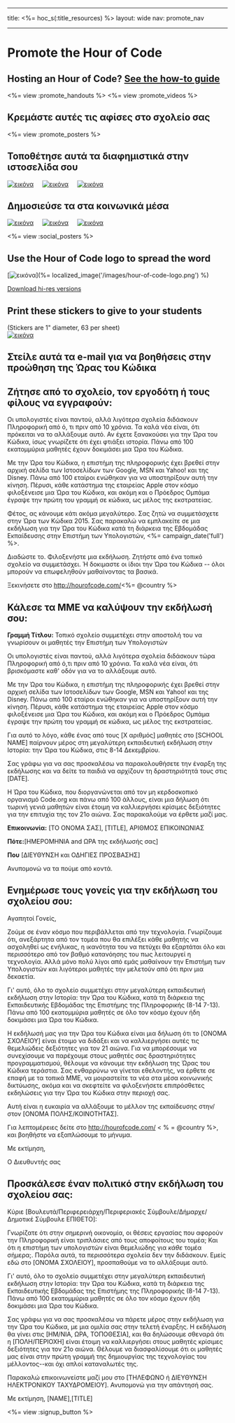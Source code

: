 * * *

title: <%= hoc_s(:title_resources) %> layout: wide nav: promote_nav

* * *

<link rel="stylesheet" type="text/css" href="/css/promote-page.css" />
</link>

# Promote the Hour of Code

## Hosting an Hour of Code? [See the how-to guide](<%= resolve_url('/how-to') %>)

<%= view :promote_handouts %> <%= view :promote_videos %>

<a id="posters"></a>

## Κρεμάστε αυτές τις αφίσες στο σχολείο σας

<%= view :promote_posters %>

<a id="banners"></a>

## Τοποθέτησε αυτά τα διαφημιστικά στην ιστοσελίδα σου

[![εικόνα](/images/fit-250/banner1.jpg)](/images/banner1.jpg)&nbsp;&nbsp;&nbsp;&nbsp; [![εικόνα](/images/fit-250/banner3.jpg)](/images/banner3.jpg)&nbsp;&nbsp;&nbsp;&nbsp; [![εικόνα](/images/fit-500/banner5.jpg)](/images/banner5.jpg)&nbsp;&nbsp;&nbsp;&nbsp;

<a id="social"></a>

## Δημοσιεύσε τα στα κοινωνικά μέσα

[![εικόνα](/images/fit-250/social-1.jpg)](/images/social-1.jpg)&nbsp;&nbsp;&nbsp;&nbsp; [![εικόνα](/images/fit-250/social-2.jpg)](/images/social-2.jpg)&nbsp;&nbsp;&nbsp;&nbsp; [![εικόνα](/images/fit-250/social-3.jpg)](/images/social-3.jpg)&nbsp;&nbsp;&nbsp;&nbsp;

<%= view :social_posters %>

<a id="logo"></a>

## Use the Hour of Code logo to spread the word

[![εικόνα](<%= localized_image('/images/fit-200/hour-of-code-logo.png') %>)](%= localized_image('/images/hour-of-code-logo.png') %)

[Download hi-res versions](http://images.code.org/share/hour-of-code-logo.zip)

<a id="stickers"></a>

## Print these stickers to give to your students

(Stickers are 1" diameter, 63 per sheet)  
[![εικόνα](/images/fit-250/hour-of-code-stickers.png)](/images/hour-of-code-stickers.pdf)

<a id="sample-emails"></a>

## Στείλε αυτά τα e-mail για να βοηθήσεις στην προώθηση της Ώρας του Κώδικα

<a id="email"></a>

## Ζήτησε από το σχολείο, τον εργοδότη ή τους φίλους να εγγραφούν:

Οι υπολογιστές είναι παντού, αλλά λιγότερα σχολεία διδάσκουν Πληροφορική από ό, τι πριν από 10 χρόνια. Τα καλά νέα είναι, ότι πρόκειται να το αλλάξουμε αυτό. Αν έχετε ξανακούσει για την Ώρα του Κώδικα, ίσως γνωρίζετε ότι έχει φτιάξει ιστορία. Πάνω από 100 εκατομμύρια μαθητές έχουν δοκιμάσει μια Ώρα του Κώδικα.

Με την Ώρα του Κώδικα, η επιστήμη της πληροφορικής έχει βρεθεί στην αρχική σελίδα των Ιστοσελίδων των Google, MSN και Yahoo! και της Disney. Πάνω από 100 εταίροι ενώθηκαν για να υποστηρίξουν αυτή την κίνηση. Πέρυσι, κάθε κατάστημα της εταιρείας Apple στον κόσμο φιλοξένεισε μια Ώρα του Κώδικα, και ακόμη και ο Πρόεδρος Ομπάμα έγραψε την πρώτη του γραμμή σε κώδικα, ως μέλος της εκστρατείας.

Φέτος, ας κάνουμε κάτι ακόμα μεγαλύτερο. Σας ζητώ να συμμετάσχετε στην Ώρα των Κώδικα 2015. Σας παρακαλώ να εμπλακείτε σε μια εκδήλωση για την Ώρα του Κώδικα κατά τη διάρκεια της Εβδομάδας Εκπαίδευσης στην Επιστήμη των Υπολογιστών, <%= campaign_date('full') %>.

Διαδώστε το. Φιλοξενήστε μια εκδήλωση. Ζητήστε από ένα τοπικό σχολείο να συμμετάσχει. Ή δοκιμαστε οι ίδιοι την Ώρα του Κώδικα -- όλοι μπορούν να επωφεληθούν μαθαίνοντας τα βασικά.

Ξεκινήσετε στο http://hourofcode.com/<%= @country %>

<a id="media-pitch"></a>

## Κάλεσε τα ΜΜΕ να καλύψουν την εκδήλωσή σου:

**Γραμμή Τίτλου:** Τοπικό σχολείο συμμετέχει στην αποστολή του να γνωρίσουν οι μαθητές την Επιστήμη των Υπολογιστών

Οι υπολογιστές είναι παντού, αλλά λιγότερα σχολεία διδάσκουν τώρα Πληροφορική από ό,τι πριν από 10 χρόνια. Τα καλά νέα είναι, ότι βρισκόμαστε καθ' οδόν για να το αλλάξουμε αυτό.

Με την Ώρα του Κώδικα, η επιστήμη της πληροφορικής έχει βρεθεί στην αρχική σελίδα των Ιστοσελίδων των Google, MSN και Yahoo! και της Disney. Πάνω από 100 εταίροι ενώθηκαν για να υποστηρίξουν αυτή την κίνηση. Πέρυσι, κάθε κατάστημα της εταιρείας Apple στον κόσμο φιλοξένεισε μια Ώρα του Κώδικα, και ακόμη και ο Πρόεδρος Ομπάμα έγραψε την πρώτη του γραμμή σε κώδικα, ως μέλος της εκστρατείας.

Για αυτό το λόγο, κάθε ένας από τους [X αριθμός] μαθητές στο [SCHOOL NAME] παίρνουν μέρος στη μεγαλύτερη εκπαιδευτική εκδήλωση στην Ιστορία: την Ώρα του Κώδικα, στις 8-14 Δεκεμβρίου.

Σας γράφω για να σας προσκαλέσω να παρακολουθήσετε την έναρξη της εκδήλωσης και να δείτε τα παιδιά να αρχίζουν τη δραστηριότητά τους στις [DATE].

Η Ώρα του Κώδικα, που διοργανώνεται από τον μη κερδοσκοπικό οργανισμό Code.org και πάνω από 100 άλλους, είναι μια δήλωση ότι τωρινή γενιά μαθητών είναι έτοιμη να καλλιεργήσει κρίσιμες δεξιότητες για την επιτυχία της τον 21ο αιώνα. Σας παρακαλούμε να έρθετε μαζί μας.

**Επικοινωνία:** [ΤΟ ΟΝΟΜΑ ΣΑΣ], [TITLE], ΑΡΙΘΜΟΣ ΕΠΙΚΟΙΝΩΝΙΑΣ

**Πότε:**[ΗΜΕΡΟΜΗΝΙΑ and ΩΡΑ της εκδήλωσής σας]

**Που** [ΔΙΕΥΘΥΝΣΗ και ΟΔΗΓΙΕΣ ΠΡΟΣΒΑΣΗΣ]

Ανυπομονώ να τα πούμε από κοντά.

<a id="parents"></a>

## Ενημέρωσε τους γονείς για την εκδήλωση του σχολείου σου:

Αγαπητοί Γονείς,

Ζούμε σε έναν κόσμο που περιβάλλεται από την τεχνολογία. Γνωρίζουμε ότι, ανεξάρτητα από τον τομέα που θα επιλέξει κάθε μαθητής να ασχοληθεί ως ενήλικας, η ικανότητα του να πετύχει θα εξαρτάται όλο και περισσότερο από τον βαθμό κατανόησης του πως λειτουργεί η τεχνολογία. Αλλά μόνο πολύ λίγοι από εμάς μαθαίνουν την Επιστήμη των Υπολογιστών και λιγότεροι μαθητές την μελετούν από ότι πριν μια δεκαετία.

Γι' αυτό, όλο το σχολείο συμμετέχει στην μεγαλύτερη εκπαιδευτική εκδήλωση στην Ιστορία: την Ώρα του Κώδικα, κατά τη διάρκεια της Εκπαιδευτικής Εβδομάδας της Επιστήμης της Πληροφορικής (8-14 7-13). Πάνω από 100 εκατομμύρια μαθητές σε όλο τον κόσμο έχουν ήδη δοκιμάσει μια Ώρα του Κώδικα.

Η εκδήλωσή μας για την Ώρα του Κώδικα είναι μια δήλωση ότι το [ΟΝΟΜΑ ΣΧΟΛΕΙΟΥ] είναι έτοιμο να διδάξει και να καλλιεργήσει αυτές τις θεμελιώδεις δεξιότητες για τον 21 αιώνα. Για να μπορέσουμε να συνεχίσουμε να παρέχουμε στους μαθητές σας δραστηριότητες προγραμματισμού, θέλουμε να κάνουμε την εκδήλωση της Ώρας του Κώδικα τεράστια. Σας ενθαρρύνω να γίνεται εθελοντής, να έρθετε σε επαφή με τα τοπικά ΜΜΕ, να μοιραστείτε τα νέα στα μέσα κοινωνικής δικτύωσης, ακόμα και να σκεφτείτε να φιλοξενήσετε επιπρόσθετες εκδηλώσεις για την Ώρα του Κώδικα στην περιοχή σας.

Αυτή είναι η ευκαιρία να αλλάξουμε το μέλλον της εκπαίδευσης στην/στον [ΟΝΟΜΑ ΠΟΛΗΣ/ΚΟΙΝΟΤΗΤΑΣ].

Για λεπτομέρειες δείτε στο http://hourofcode.com/ < % = @country %>, και βοηθήστε να εξαπλώσουμε το μήνυμα.

Με εκτίμηση,

Ο Διευθυντής σας

<a id="politicians"></a>

## Προσκάλεσε έναν πολιτικό στην εκδήλωση του σχολείου σας:

Κύριε [Βουλευτά/Περιφερειάρχη/Περιφεριακές Σύμβουλε/Δήμαρχε/Δημοτικέ Σύμβουλε ΕΠΙΘΕΤΟ]:

Γνωρίζατε ότι στην σημερινή οικονομία, οι θέσεις εργασίας που αφορούν την Πληροφορική είναι τριπλάσιες από τους αποφοίτους του τομέα; Και ότι η επιστήμη των υπολογιστών είναι θεμελιώδης για *κάθε* τομέα σήμερα;. Παρόλα αυτά, τα περισσότερα σχολεία δεν την διδάσκουν. Εμείς εδώ στο [ΟΝΟΜΑ ΣΧΟΛΕΙΟΥ], προσπαθούμε να το αλλάξουμε αυτό.

Γι' αυτό, όλο το σχολείο συμμετέχει στην μεγαλύτερη εκπαιδευτική εκδήλωση στην Ιστορία: την Ώρα του Κώδικα, κατά τη διάρκεια της Εκπαιδευτικής Εβδομάδας της Επιστήμης της Πληροφορικής (8-14 7-13). Πάνω από 100 εκατομμύρια μαθητές σε όλο τον κόσμο έχουν ήδη δοκιμάσει μια Ώρα του Κώδικα.

Σας γράφω για να σας προσκαλέσω να πάρετε μέρος στην εκδήλωση για την Ώρα του Κώδικα, με μια ομιλία σας στην τελετή έναρξης. Η εκδήλωση θα γίνει στις [ΗΜ/ΝΙΑ, ΩΡΑ, ΤΟΠΟΘΕΣΙΑ], και θα δηλώσουμε σθεναρά ότι η [ΠΟΛΗ/ΠΕΡΙΟΧΗ] είναι έτοιμη να καλλιεργήσει στους μαθητές κρίσιμες δεξιότητες για τον 21ο αιώνα. Θέλουμε να διασφαλίσουμε ότι οι μαθητές μας είναι στην πρώτη γραμμή της δημιουργίας της τεχνολογίας του μέλλοντος--και όχι απλοί καταναλωτές της.

Παρακαλώ επικοινωνείστε μαζί μου στο [ΤΗΛΕΦΩΝΟ ή ΔΙΕΥΘΥΝΣΗ ΗΛΕΚΤΡΟΝΙΚΟΥ ΤΑΧΥΔΡΟΜΕΙΟΥ]. Ανυπομονώ για την απάντησή σας.

Με εκτίμηση, [NAME],[TITLE]

<%= view :signup_button %>